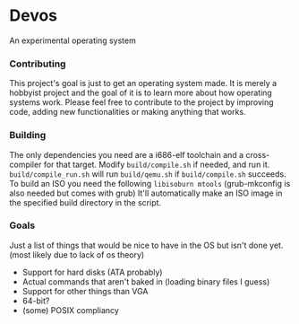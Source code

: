 # Devos
An experimental operating system

### Contributing
This project's goal is just to get an operating system made. It is merely a hobbyist project and the goal of it is to learn more about how operating systems work. Please feel free to contribute to the project by improving code, adding new functionalities or making anything that works.


### Building

The only dependencies you need are a i686-elf toolchain and a cross-compiler for that target.
Modify `build/compile.sh` if needed, and run it. `build/compile_run.sh` will run `build/qemu.sh` if `build/compile.sh` succeeds.
To build an ISO you need the following `libisoburn mtools` (grub-mkconfig is also needed but comes with grub)
It'll automatically make an ISO image in the specified build directory in the script.


### Goals
Just a list of things that would be nice to have in the OS but isn't done yet. (most likely due to lack of os theory)

- Support for hard disks (ATA probably)
- Actual commands that aren't baked in (loading binary files I guess)
- Support for other things than VGA
- 64-bit?
- (some) POSIX compliancy

